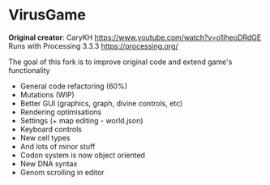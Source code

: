 # VirusGame
**Original creator**: CaryKH  https://www.youtube.com/watch?v=o1IheoDRdGE  
Runs with Processing 3.3.3 https://processing.org/

The goal of this fork is to improve original code and extend game's functionality
- General code refactoring (60%)
- Mutations (WIP)
- Better GUI (graphics, graph, divine controls, etc)
- Rendering optimisations
- Settings (+ map editing - world.json)
- Keyboard controls
- New cell types
- And lots of minor stuff
- Codon system is now object oriented
- New DNA syntax
- Genom scrolling in editor
